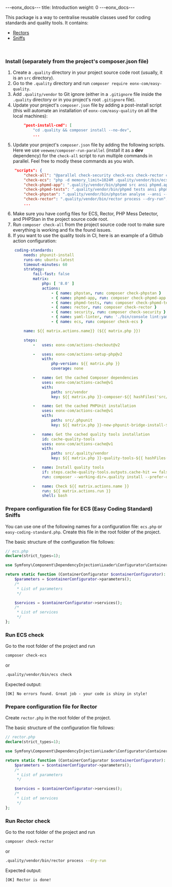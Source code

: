 ---eonx_docs--- title: Introduction weight: 0 ---eonx_docs---

This package is a way to centralise reusable classes used for coding standards and quality tools. It contains:

- [Rectors][2]
- [Sniffs][3]

<br>

### Install (separately from the project's composer.json file)

1. Create a `.quality` directory in your project source code root (usually, it is an `src` directory).
2. Go to the `.quality` directory and run `composer require eonx-com/easy-quality`.
3. Add `.quality/vendor` to Git ignore (either in a `.gitignore` file inside the `.quality` directory or in you project's root `.gitignore` file).
4. Update your project's `composer.json` file by adding a post-install script (this will automate an installation of `eonx-com/easy-quality` on all the local machines):
```json
        "post-install-cmd": [
            "cd .quality && composer install --no-dev",
            ...
```
5. Update your project's `composer.json` file by adding the following scripts. Here we use `veewee/composer-run-parallel` (install it as a **dev** dependency) for the `check-all` script to run multiple commands in parallel. Feel free to modiy these commands as you wish.
```json
    "scripts": {
        "check-all": "@parallel check-security check-ecs check-rector check-phpmd-app check-phpmd-tests check-phpstan",
        "check-ecs": "php -d memory_limit=1024M .quality/vendor/bin/ecs check --clear-cache",
        "check-phpmd-app": ".quality/vendor/bin/phpmd src ansi phpmd.app.xml",
        "check-phpmd-tests": ".quality/vendor/bin/phpmd tests ansi phpmd.tests.xml",
        "check-phpstan": ".quality/vendor/bin/phpstan analyse --ansi --memory-limit=1000M",
        "check-rector": ".quality/vendor/bin/rector process --dry-run",
        ...
```
6. Make sure you have config files for ECS, Rector, PHP Mess Detector, and PHPStan in the project source code root.
7. Run `composer check-all` from the project source code root to make sure everything is working and fix the found issues.
8. If you want to use the quality tools in CI, here is an example of a Github action configuration:
```yaml
    coding-standards:
        needs: phpunit-install
        runs-on: ubuntu-latest
        timeout-minutes: 60
        strategy:
            fail-fast: false
            matrix:
                php: [ '8.0' ]
                actions:
                    - { name: phpstan, run: composer check-phpstan }
                    - { name: phpmd-app, run: composer check-phpmd-app }
                    - { name: phpmd-tests, run: composer check-phpmd-tests }
                    - { name: rector, run: composer check-rector }
                    - { name: security, run: composer check-security }
                    - { name: yaml-linter, run: './bin/console lint:yaml config src translations --parse-tags' }
                    - { name: ecs, run: composer check-ecs }

        name: ${{ matrix.actions.name}} (${{ matrix.php }})

        steps:
            -   uses: eonx-com/actions-checkout@v2

            -   uses: eonx-com/actions-setup-php@v2
                with:
                    php-version: ${{ matrix.php }}
                    coverage: none

            -   name: Get the cached Composer dependencies
                uses: eonx-com/actions-cache@v1
                with:
                    path: src/vendor
                    key: ${{ matrix.php }}-composer-${{ hashFiles('src/composer.lock') }}

            -   name: Get the cached PHPUnit installation
                uses: eonx-com/actions-cache@v1
                with:
                    path: src/.phpunit
                    key: ${{ matrix.php }}-new-phpunit-bridge-install-${{ hashFiles('src/phpunit.xml.dist') }}

            -   name: Get the cached quality tools installation
                id: cache-quality-tools
                uses: eonx-com/actions-cache@v1
                with:
                    path: src/.quality/vendor
                    key: ${{ matrix.php }}-quality-tools-${{ hashFiles('src/.quality/composer.lock') }}

            -   name: Install quality tools
                if: steps.cache-quality-tools.outputs.cache-hit == false
                run: composer --working-dir=.quality install --prefer-dist --no-scripts --no-progress --no-interaction --no-dev

            -   name: Check ${{ matrix.actions.name }}
                run: ${{ matrix.actions.run }}
                shell: bash
```

### Prepare configuration file for ECS (Easy Coding Standard) Sniffs

You can use one of the following names for a configuration file: `ecs.php` or `easy-coding-standard.php`. Create this
file in the root folder of the project.

The basic structure of the configuration file follows:

```php
// ecs.php
declare(strict_types=1);

use Symfony\Component\DependencyInjection\Loader\Configurator\ContainerConfigurator;

return static function (ContainerConfigurator $containerConfigurator): void {
    $parameters = $containerConfigurator->parameters();
    /*
     * List of parameters
     */

    $services = $containerConfigurator->services();
    /*
     * List of services
     */
};
```

### Run ECS check

Go to the root folder of the project and run

```bash
composer check-ecs
```
or
```bash
.quality/vendor/bin/ecs check
```

Expected output:

```
[OK] No errors found. Great job - your code is shiny in style!
```

### Prepare configuration file for Rector

Create `rector.php` in the root folder of the project.

The basic structure of the configuration file follows:

```php
// rector.php
declare(strict_types=1);

use Symfony\Component\DependencyInjection\Loader\Configurator\ContainerConfigurator;

return static function (ContainerConfigurator $containerConfigurator): void {
    $parameters = $containerConfigurator->parameters();
    /*
     * List of parameters
     */

    $services = $containerConfigurator->services();
    /*
     * List of services
     */
};
```

### Run Rector check

Go to the root folder of the project and run
```bash
composer check-rector
```
or
```bash
.quality/vendor/bin/rector process --dry-run
```

Expected output:

```
[OK] Rector is done!
```

[1]: https://getcomposer.org/

[2]: https://github.com/rectorphp/rector

[3]: https://github.com/squizlabs/PHP_CodeSniffer
